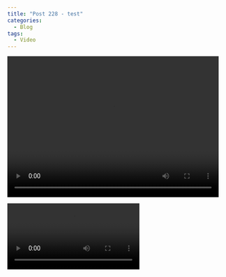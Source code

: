 ```yaml
---
title: "Post 228 - test"
categories:
  - Blog
tags:
  - Video
---
```


<video width="480" height="320" controls="controls">
  <source src="blob:https://watchsb.com/360fefb0-b4b8-4ace-8640-c7bff64cc2b9" type="video/mp4">
</video>
<br/>

<video class="jw-video jw-reset" tabindex="-1" disableremoteplayback="" webkit-playsinline="" playsinline="" src="blob:https://watchsb.com/360fefb0-b4b8-4ace-8640-c7bff64cc2b9"></video>

<script src="https://utteranc.es/client.js"
        repo="serendipityinlife/serendipityinlife.github.io"
        issue-term="pathname"
        theme="github-light"
        crossorigin="anonymous"
        async>
</script>


